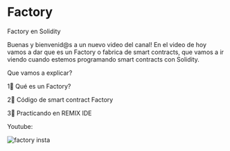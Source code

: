 # Factory

Factory en Solidity

Buenas y bienvenid@s a un nuevo video del canal! En el video de hoy vamos a dar que es un Factory o fabrica de smart contracts, que vamos a ir viendo cuando estemos programando smart contracts con Solidity.

Que vamos a explicar?

1⃣ Qué es un Factory?

2⃣ Código de smart contract Factory

3⃣ Practicando en REMIX IDE

Youtube:

![factory insta](https://user-images.githubusercontent.com/101588200/171429336-b598234c-1c79-49fa-a00a-3dd12004ee05.png)
